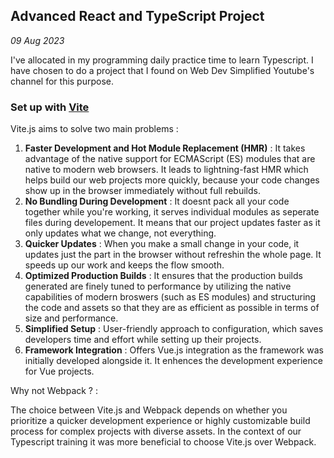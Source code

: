 ## Advanced React and TypeScript Project

_09 Aug 2023_

I've allocated in my programming daily practice time to learn Typescript. I have chosen to do a project that I found on Web Dev Simplified Youtube's channel for this purpose. 

### Set up with [Vite](https://vitejs.dev/guide/why.html) 

Vite.js aims to solve two main problems : 

1. **Faster Development and Hot Module Replacement (HMR)** : It takes advantage of the native support for ECMAScript (ES) modules that are native to modern web browsers. It leads to lightning-fast HMR which helps build our web projects more quickly, because your code changes show up in the browser immediately without full rebuilds.
2. **No Bundling During Development** : It doesnt pack all your code together while you're working, it serves individual modules as seperate files during developement. It means that our project updates faster as it only updates what we change, not everything.
3. **Quicker Updates** : When you make a small change in your code, it updates just the part in the browser without refreshin the whole page. It speeds up our work and keeps the flow smooth.
4. **Optimized Production Builds** : It ensures that the production builds generated are finely tuned to performance by utilizing the native capabilities of modern broswers (such as ES modules) and structuring the code and assets so that they are as efficient as possible in terms of size and performance.
5. **Simplified Setup** : User-friendly approach to configuration, which saves developers time and effort while setting up their projects. 
6. **Framework Integration** : Offers Vue.js integration as the framework was initially developed alongside it. It enhences the development experience for Vue projects. 


Why not Webpack ? : 

The choice between Vite.js and Webpack depends on whether you prioritize a quicker development experience or highly customizable build process for complex projects with diverse assets. In the context of our Typescript training it was more beneficial to choose Vite.js over Webpack.